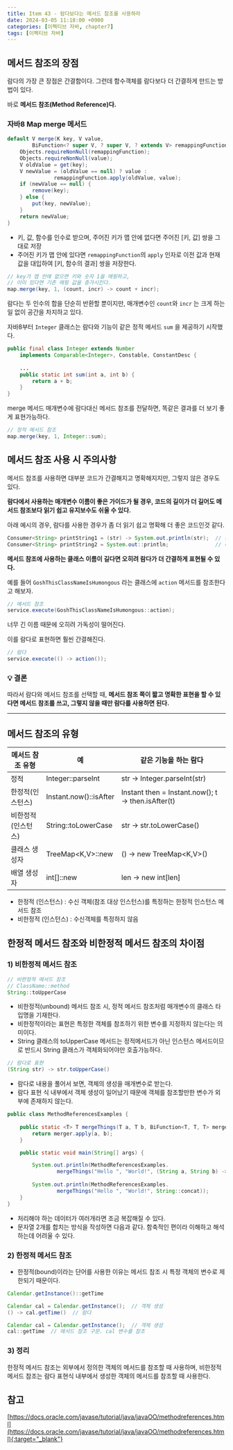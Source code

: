 ```yaml
---
title: Item 43 - 람다보다는 메서드 참조를 사용하라
date: 2024-03-05 11:18:00 +0900
categories: [이펙티브 자바, chapter7]
tags: [이펙티브 자바]
---
```


## **메서드 참조의 장점**

람다의 가장 큰 장점은 간결함이다. 그런데 함수객체를 람다보다 더 간결하게 만드는 방법이 있다.

바로 **메서드 참조(Method Reference)다.**

### **자바8 Map merge 메서드**
```java
default V merge(K key, V value,
        BiFunction<? super V, ? super V, ? extends V> remappingFunction) {
    Objects.requireNonNull(remappingFunction);
    Objects.requireNonNull(value);
    V oldValue = get(key);
    V newValue = (oldValue == null) ? value :
               remappingFunction.apply(oldValue, value);
    if (newValue == null) {
        remove(key);
    } else {
        put(key, newValue);
    }
    return newValue;
}
```
- 키, 값, 함수를 인수로 받으며, 주어진 키가 맵 안에 없다면 주어진 [키, 값] 쌍을 그대로 저장
- 주어진 키가 맵 안에 있다면 `remappingFunction`의 `apply` 인자로 이전 값과 현재 값을 대입하여 [키, 함수의 결과] 쌍을 저장한다.

```java
// key가 맵 안에 없으면 키와 숫자 1을 매핑하고,
// 이미 있다면 기존 매핑 값을 증가시킨다.
map.merge(key, 1, (count, incr) -> count + incr);
```

람다는 두 인수의 합을 단순히 반환할 뿐이지만, 매개변수인 `count`와 `incr` 는 크게 하는 일 없이 공간을 차지하고 있다.

자바8부터 `Integer` 클래스는 람다와 기능이 같은 정적 메서드 `sum` 을 제공하기 시작했다.

```java
public final class Integer extends Number
    implements Comparable<Integer>, Constable, ConstantDesc {
    
    ...
    public static int sum(int a, int b) {
        return a + b;
    }
}
```

merge 메서드 매개변수에 람다대신 메서드 참조를 전달하면, 똑같은 결과를 더 보기 좋게 표현가능하다.

```java
// 정적 메서드 참조
map.merge(key, 1, Integer::sum);
```

## **메서드 참조 사용 시 주의사항**

메서드 참조를 사용하면 대부분 코드가 간결해지고 명확해지지만, 그렇지 않은 경우도 있다.

**람다에서 사용하는 매개변수 이름이 좋은 가이드가 될 경우, 코드의 길이가 더 길어도 메서드 참조보다 읽기 쉽고 유지보수도 쉬울 수 있다.**

아래 예시의 경우, 람다를 사용한 경우가 좀 더 읽기 쉽고 명확해 더 좋은 코드인것 같다.

```java
Consumer<String> printString1 = (str) -> System.out.println(str);  // 람다 사용
Consumer<String> printString2 = System.out::println;               // 메서드 참조
```

**메서드 참조에 사용하는 클래스 이름이 길다면 오히려 람다가 더 간결하게 표현될 수 있다.**

예를 들어 `GoshThisClassNameIsHumongous` 라는 클래스에 `action` 메서드를 참조한다고 해보자.

```java
// 메서드 참조
service.execute(GoshThisClassNameIsHumongous::action);
```

너무 긴 이름 때문에 오히려 가독성이 떨어진다.

이를 람다로 표현하면 훨씬 간결해진다.

```java
// 람다
service.execute(() -> action());
```

### 💡 **결론**
따라서 람다와 메서드 참조를 선택할 때, **메서드 참조 쪽이 짧고 명확한 표현을 할 수 있다면 메서드 참조를 쓰고, 그렇지 않을 때만 람다를 사용하면 된다.**

---

## **메서드 참조의 유형**

| 메서드 참조 유형 | 예 | 같은 기능을 하는 람다 |
| --- | --- | --- |
| 정적 | Integer::parseInt | str → Integer.parseInt(str) |
| 한정적(인스턴스) | Instant.now()::isAfter | Instant then = Instant.now(); t -> then.isAfter(t) |
| 비한정적(인스턴스) | String::toLowerCase | str -> str.toLowerCase() |
| 클래스 생성자 | TreeMap<K,V>::new | () -> new TreeMap<K,V>() |
| 배열 생성자 | int[]::new | len -> new int[len] |

- 한정적 (인스턴스) : 수신 객체(참조 대상 인스턴스)를 특정하는 한정적 인스턴스 메서드 참조
- 비한정적 (인스턴스) : 수신객체를 특정하지 않음

## **한정적 메서드 참조와 비한정적 메서드 참조의 차이점**

### **1) 비한정적 메서드 참조**

```java
// 비한정적 메서드 참조
// ClassName::method
String::toUpperCase
```

- 비한정적(unbound) 메서드 참조 시, 정적 메서드 참조처럼 매개변수의 클래스 타입명을 기재한다.
- 비한정적이라는 표현은 특정한 객체를 참조하기 위한 변수를 지정하지 않는다는 의미이다.
- String 클래스의 toUpperCase 메서드는 정적메서드가 아닌 인스턴스 메서드이므로 반드시 String 클래스가 객체화되어야만 호출가능하다.

```java
// 람다로 표현
(String str) -> str.toUpperCase()
```

- 람다로 내용을 풀어서 보면, 객체의 생성을 매개변수로 받는다.
- 람다 표현 식 내부에서 객체 생성이 일어났기 때문에 객체를 참조할만한 변수가 외부에 존재하지 않는다.

```java
public class MethodReferencesExamples {
		
    public static <T> T mergeThings(T a, T b, BiFunction<T, T, T> merger) {
        return merger.apply(a, b);
    }

    public static void main(String[] args) {

        System.out.println(MethodReferencesExamples.
                mergeThings("Hello ", "World!", (String a, String b) -> a.concat(b)));
				
        System.out.println(MethodReferencesExamples.
                mergeThings("Hello ", "World!", String::concat));
    }
}
```

- 처리해야 하는 데이터가 여러개라면 조금 복잡해질 수 있다.
- 문자열 2개를 합치는 방식을 작성하면 다음과 같다. 함축적인 편이라 이해하고 해석하는데 어려울 수 있다.

### **2) 한정적 메서드 참조**

- 한정적(bound)이라는 단어를 사용한 이유는 메서드 참조 시 특정 객체의 변수로 제한되기 때문이다.

```java
Calendar.getInstance()::getTime

Calendar cal = Calendar.getInstance();  // 객체 생성
() -> cal.getTime()  // 람다

Calendar cal = Calendar.getInstance();  // 객체 생성
cal::getTime  // 메서드 참조 구문. cal 변수를 참조
```

### **3) 정리**

한정적 메서드 참조는 외부에서 정의한 객체의 메서드를 참조할 때 사용하며, 비한정적 메서드 참조는 람다 표현식 내부에서 생성한 객체의 메서드를 참조할 때 사용한다.

## **참고**

[https://docs.oracle.com/javase/tutorial/java/javaOO/methodreferences.html](https://docs.oracle.com/javase/tutorial/java/javaOO/methodreferences.html){:target="_blank"}
